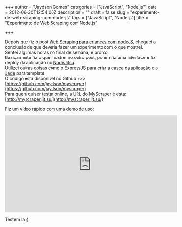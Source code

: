 +++
author = "Jaydson Gomes"
categories = ["JavaScript", "Node.js"]
date = 2012-06-30T12:54:00Z
description = ""
draft = false
slug = "experimento-de-web-scraping-com-node-js"
tags = ["JavaScript", "Node.js"]
title = "Experimento de Web Scraping com Node.js"

+++

Depois que fiz o post [Web Scraping para crianças com nodeJS](http://jaydson.org/web-scraping-para-criancas-com-nodejs/), cheguei a conclusão de que deveria fazer um experimento com o que mostrei.  
Sentei algumas horas no final de semana, e pronto.  
Basicamente fiz o que mostrei no outro post, porém fiz uma interface e fiz deploy da aplicação no [NodeJitsu](http://nodejitsu.com/).  
Utilizei outras coisas como o [ExpressJS](http://expressjs.com) para criar a casca da aplicação e o [Jade](http://jade-lang.com/) para template.  
O código está disponível no Github >>> [https://github.com/jaydson/myscraper](https://github.com/jaydson/myscraper)  
Para quem quiser testar online, a URL do MyScraper é esta: [http://myscraper.jit.su/](http://myscraper.jit.su/)

Fiz um vídeo rápido com uma demo de uso:  
<iframe width="560" height="315" src="https://www.youtube.com/embed/p00SQU3FWic" frameborder="0" allowfullscreen></iframe>

Testem lá ;)
